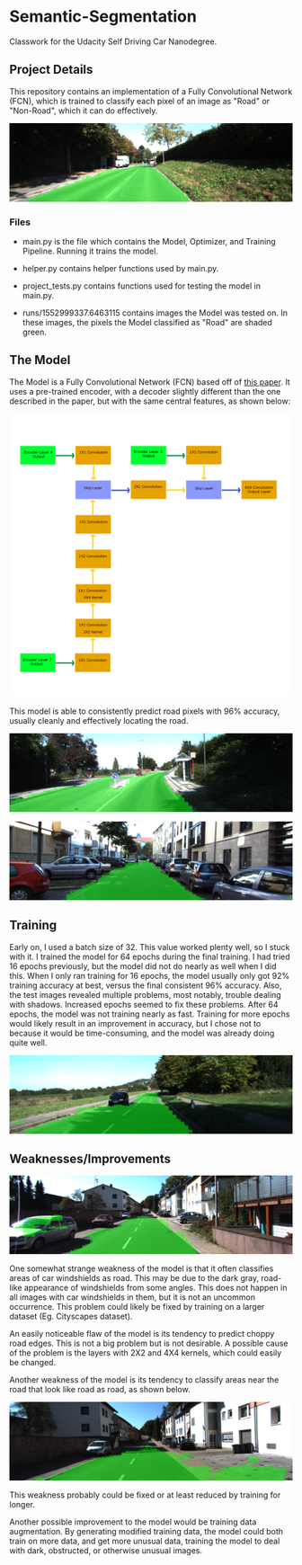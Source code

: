 [image1]: https://github.com/FreedomChal/Semantic-Segmentation/blob/master/model_prediction_image_good_1.png "Model classification image  1"
[image2]: https://github.com/FreedomChal/Semantic-Segmentation/blob/master/SemanticSegmentationModelVisualization.png "Model Visualization"
[image3]: https://github.com/FreedomChal/Semantic-Segmentation/blob/master/model_prediction_image_good_2.png "Model classification image  2"
[image4]: https://github.com/FreedomChal/Semantic-Segmentation/blob/master/model_prediction_image_good_3.png "Model classification image  3"
[image5]: https://github.com/FreedomChal/Semantic-Segmentation/blob/master/model_prediction_image_good_4.png "Model classification image  4"
[image6]: https://github.com/FreedomChal/Semantic-Segmentation/blob/master/model_prediction_image_bad_1.png "Bad model classification image 1"
[image7]: https://github.com/FreedomChal/Semantic-Segmentation/blob/master/model_prediction_image_bad_2.png "Bad model classification image 2"



# Semantic-Segmentation
Classwork for the Udacity Self Driving Car Nanodegree.

## Project Details

This repository contains an implementation of a Fully Convolutional Network (FCN), which is trained to classify each pixel of an image as "Road" or "Non-Road", which it can do effectively.

![alt text][image1]

### Files

* main.py is the file which contains the Model, Optimizer, and Training Pipeline. Running it trains the model.

* helper.py contains helper functions used by main.py.

* project_tests.py contains functions used for testing the model in main.py.

* runs/1552999337.6463115 contains images the Model was tested on. In these images, the pixels the Model classified as "Road" are shaded green.

## The Model

The Model is a Fully Convolutional Network (FCN) based off of [this paper](https://arxiv.org/pdf/1605.06211.pdf). It uses a pre-trained encoder, with a decoder slightly different than the one described in the paper, but with the same central features, as shown below:

![alt text][image2]

This model is able to consistently predict road pixels with 96% accuracy, usually cleanly and effectively locating the road.

![alt text][image3]

![alt text][image4]

## Training

Early on, I used a batch size of 32. This value worked plenty well, so I stuck with it.
I trained the model for 64 epochs during the final training. I had tried 16 epochs previously, but the model did not do nearly as well when I did this. When I only ran training for 16 epochs, the model usually only got 92% training accuracy at best, versus the final consistent 96% accuracy. Also, the test images revealed multiple problems, most notably, trouble dealing with shadows. Increased epochs seemed to fix these problems.
After 64 epochs, the model was not training nearly as fast. Training for more epochs would likely result in an improvement in accuracy, but I chose not to because it would be time-consuming, and the model was already doing quite well.

![alt text][image5]

## Weaknesses/Improvements

![alt text][image6]

One somewhat strange weakness of the model is that it often classifies areas of car windshields as road. This may be due to the dark gray, road-like appearance of windshields from some angles. This does not happen in all images with car windshields in them, but it is not an uncommon occurrence. This problem could likely be fixed by training on a larger dataset (Eg. Cityscapes dataset).

An easily noticeable flaw of the model is its tendency to predict choppy road edges. This is not a big problem but is not desirable. A possible cause of the problem is the layers with 2X2 and 4X4 kernels, which could easily be changed.

Another weakness of the model is its tendency to classify areas near the road that look like road as road, as shown below.

![alt text][image7]

This weakness probably could be fixed or at least reduced by training for longer.

Another possible improvement to the model would be training data augmentation. By generating modified training data, the model could both train on more data, and get more unusual data, training the model to deal with dark, obstructed, or otherwise unusual images.
